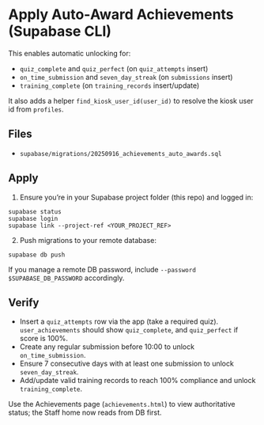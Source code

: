 # Apply Auto‑Award Achievements (Supabase CLI)

This enables automatic unlocking for:

- `quiz_complete` and `quiz_perfect` (on `quiz_attempts` insert)
- `on_time_submission` and `seven_day_streak` (on `submissions` insert)
- `training_complete` (on `training_records` insert/update)

It also adds a helper `find_kiosk_user_id(user_id)` to resolve the kiosk user id from `profiles`.

## Files

- `supabase/migrations/20250916_achievements_auto_awards.sql`

## Apply

1) Ensure you’re in your Supabase project folder (this repo) and logged in:

```
supabase status
supabase login
supabase link --project-ref <YOUR_PROJECT_REF>
```

2) Push migrations to your remote database:

```
supabase db push
```

If you manage a remote DB password, include `--password $SUPABASE_DB_PASSWORD` accordingly.

## Verify

- Insert a `quiz_attempts` row via the app (take a required quiz). `user_achievements` should show `quiz_complete`, and `quiz_perfect` if score is 100%.
- Create any regular submission before 10:00 to unlock `on_time_submission`.
- Ensure 7 consecutive days with at least one submission to unlock `seven_day_streak`.
- Add/update valid training records to reach 100% compliance and unlock `training_complete`.

Use the Achievements page (`achievements.html`) to view authoritative status; the Staff home now reads from DB first.

